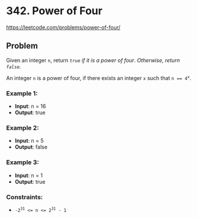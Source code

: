 # 342. Power of Four

https://leetcode.com/problems/power-of-four/

## Problem

Given an integer `n`, return _`true` if it is a power of four_. _Otherwise, return `false`_. <br />

An integer `n` is a power of four, if there exists an integer `x` such that <code>n == 4<sup>x</sup></code>.

### Example 1:

- **Input**: n = 16
- **Output**: true

### Example 2:

- **Input**: n = 5
- **Output**: false

### Example 3:

- **Input**: n = 1
- **Output**: true

### Constraints:

- <code>-2<sup>31</sup> <= n <= 2<sup>31</sup> - 1</code>

